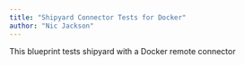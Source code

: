 ```yaml
---
title: "Shipyard Connector Tests for Docker"
author: "Nic Jackson"
---
```


This blueprint tests shipyard with a Docker remote connector